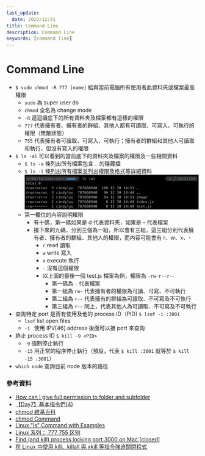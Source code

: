 ```yaml
---
last_update:
  date: 2022/12/31
title: Command Line
description: Command Line
keywords: [command line]
---
```


# Command Line

- `$ sudo chmod -R 777 [name]` 給與當前電腦所有使用者此資料夾或檔案最高權限
  - `sudo` 為 super user do
  - `chmod` 全名為 change mode
  - `-R` 遞迴讓底下的所有資料夾及檔案都有這樣的權限
  - `777` 代表擁有者、擁有者的群組、其他人都有可讀取、可寫入、可執行的權限（無敵狀態）
  - `755` 代表擁有者可讀取、可寫入、可執行；擁有者的群組和其他人可讀取和執行，但沒有寫入的權限
- `$ ls -al` 可以看到的當前底下的資料夾及檔案的權限及一些相關資料
  - `$ ls -a` 條列出所有檔案包含 .. 的隱藏檔
  - `$ ls -l` 條列出所有檔案並列出權限及格式等詳細資料
    ![terminal screenshot](./img/permission.png)
  - 第一欄位的內容說明權限
    - 有十碼，第一碼如果是 d 代表資料夾，如果是 - 代表檔案
    - 接下來的九碼，分別三個為一組，所以會有三組，這三組分別代表擁有者、擁有者的群組、其他人的權限，而內容可能會有 r、w、x、-
      - `r` read 讀取
      - `w` write 寫入
      - `x` execute 執行
      - `-` 沒有這個權限
      - 以上圖的最後一個 test.js 檔案為例，權限為 `-rw-r--r--`
        - 第一碼為 `-` 代表檔案
        - 第一組為 `rw-` 代表擁有者的權限為可讀、可寫、不可執行
        - 第二組為 `r--` 代表擁有的群組為可讀取、不可寫及不可執行
        - 第三組為 `r--` 同上，代表其他人為可讀取、不可寫及不可執行
- 查詢特定 port 是否有使用及他的 process ID（PID) `$ lsof -i :3001`
  - `lsof` list open files
  - `-i ` 使用 IPV[46] address 後面可以接 port 來查詢
- 終止 process ID `$ kill -9 <PID>`
  - `-9` 強制停止執行
  - `-15` 用正常的程序停止執行（預設，代表 `$ kill :3001` 就等於 `$ kill -15 :3001`）
- `which node` 查詢目前 node 版本的路徑

### 參考資料

- [How can I give full permission to folder and subfolder](https://askubuntu.com/questions/719996/how-can-i-give-full-permission-to-folder-and-subfolder)
- [【Day7】基本指令們(4)](https://ithelp.ithome.com.tw/articles/10218257)
- [chmod 維基百科](https://zh.wikipedia.org/zh-tw/Chmod)
- [chmod Command](https://www.ibm.com/docs/zh-tw/aix/7.1?topic=c-chmod-command)
- [Linux "ls" Command with Examples](https://www.atatus.com/blog/ls-command-in-linux-with-example/)
- [Linux 系列： 777 755 区别](https://blog.csdn.net/VIP099/article/details/104810960)
- [Find (and kill) process locking port 3000 on Mac [closed]](https://stackoverflow.com/questions/3855127/find-and-kill-process-locking-port-3000-on-mac)
- [在 Linux 中使用 kill、killall 與 xkill 等指令強迫關閉程式](https://blog.gtwang.org/linux/linux-kill-killall-xkill/)
